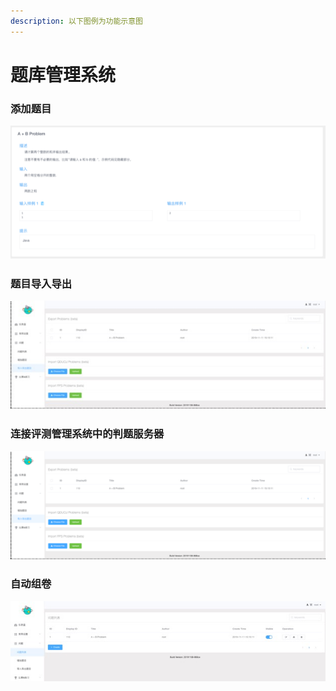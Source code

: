 ```yaml
---
description: 以下图例为功能示意图
---
```


# 题库管理系统

### 添加题目

![](../.gitbook/assets/image%20%2817%29.png)

### 题目导入导出

![](../.gitbook/assets/image%20%2820%29.jpeg)

### 连接评测管理系统中的判题服务器

![](../.gitbook/assets/image%20%2833%29.png)

### 自动组卷

![](../.gitbook/assets/image%20%284%29.png)



